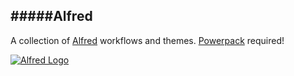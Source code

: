 #####Alfred
----

A collection of [Alfred](http://www.alfredapp.com/) workflows and themes. [Powerpack](https://buy.alfredapp.com/) required!

[![Alfred Logo](https://github.com/chrishough/myconfigurations/raw/master/assets/AlfredApp.png)](http://www.alfredapp.com/)


